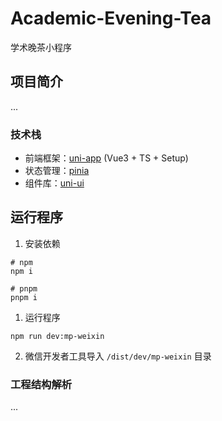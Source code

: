 # Academic-Evening-Tea
学术晚茶小程序
## 项目简介
...

### 技术栈

- 前端框架：[uni-app](https://uniapp.dcloud.net.cn/) (Vue3 + TS + Setup)
- 状态管理：[pinia](https://pinia.vuejs.org/zh/)
- 组件库：[uni-ui](https://uniapp.dcloud.net.cn/component/uniui/uni-ui.html)

## 运行程序

1. 安装依赖

```shell
# npm
npm i 

# pnpm
pnpm i 
```

1. 运行程序

```shell
npm run dev:mp-weixin
```

2. 微信开发者工具导入 `/dist/dev/mp-weixin` 目录

### 工程结构解析
...
